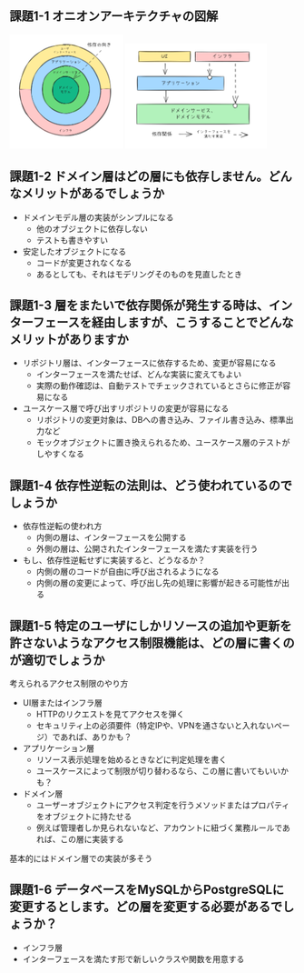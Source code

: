 ## 課題1-1 オニオンアーキテクチャの図解

<img src="attachments/Pasted%20image%2020250222172628.png" width="200px">

<img src="attachments/Pasted%20image%2020250222172650.png" width="250px">


## 課題1-2 ドメイン層はどの層にも依存しません。どんなメリットがあるでしょうか

- ドメインモデル層の実装がシンプルになる
	- 他のオブジェクトに依存しない
	- テストも書きやすい
- 安定したオブジェクトになる
	- コードが変更されなくなる
	- あるとしても、それはモデリングそのものを見直したとき

## 課題1-3 層をまたいで依存関係が発生する時は、インターフェースを経由しますが、こうすることでどんなメリットがありますか

- リポジトリ層は、インターフェースに依存するため、変更が容易になる
	- インターフェースを満たせば、どんな実装に変えてもよい
	- 実際の動作確認は、自動テストでチェックされているとさらに修正が容易になる
- ユースケース層で呼び出すリポジトリの変更が容易になる
	- リポジトリの変更対象は、DBへの書き込み、ファイル書き込み、標準出力など
	- モックオブジェクトに置き換えられるため、ユースケース層のテストがしやすくなる


## 課題1-4 依存性逆転の法則は、どう使われているのでしょうか

- 依存性逆転の使われ方
	- 内側の層は、インターフェースを公開する
	- 外側の層は、公開されたインターフェースを満たす実装を行う
- もし、依存性逆転せずに実装すると、どうなるか？
	- 内側の層のコードが自由に呼び出されるようになる
	- 内側の層の変更によって、呼び出し先の処理に影響が起きる可能性が出る

## 課題1-5 特定のユーザにしかリソースの追加や更新を許さないようなアクセス制限機能は、どの層に書くのが適切でしょうか

考えられるアクセス制限のやり方
- UI層またはインフラ層
	- HTTPのリクエストを見てアクセスを弾く
	- セキュリティ上の必須要件（特定IPや、VPNを通さないと入れないページ）であれば、ありかも？
- アプリケーション層
	- リソース表示処理を始めるときなどに判定処理を書く
	- ユースケースによって制限が切り替わるなら、この層に書いてもいいかも？
- ドメイン層
	- ユーザーオブジェクトにアクセス判定を行うメソッドまたはプロパティをオブジェクトに持たせる
	- 例えば管理者しか見られないなど、アカウントに紐づく業務ルールであれば、この層に実装する

基本的にはドメイン層での実装が多そう

## 課題1-6 データベースをMySQLからPostgreSQLに変更するとします。どの層を変更する必要があるでしょうか？

- インフラ層
- インターフェースを満たす形で新しいクラスや関数を用意する